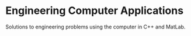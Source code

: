 Engineering Computer Applications
=================================

Solutions to engineering problems using the computer in C++ and MatLab.
